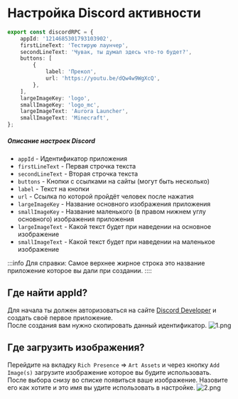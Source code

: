 # Настройка Discord активности

```ts
export const discordRPC = {
    appId: '1214685301793103902',
    firstLineText: 'Тестирую лаунчер',
    secondLineText: 'Чувак, ты думал здесь что-то будет?',
    buttons: [
        {
            label: 'Прекол',
            url: 'https://youtu.be/dQw4w9WgXcQ',
        },
    ],
    largeImageKey: 'logo',
    smallImageKey: 'logo_mc',
    largeImageText: 'Aurora Launcher',
    smallImageText: 'Minecraft',
};
```

##### Описание настроек Discord
- `appId` - Идентификатор приложения
- `firstLineText` - Первая строчка текста
- `secondLineText` - Вторая строчка текста
- `buttons` - Кнопки с ссылками на сайты (могут быть несколько)
- `label` - Текст на кнопки
- `url` - Ссылка по которой пройдёт человек после нажатия
- `largeImageKey` - Название основного изображения приложения
- `smallImageKey` - Название маленького (в правом нижнем углу основного) изображения приложения
- `largeImageText` - Какой текст будет при наведении на основное изображение
- `smallImageText` - Какой текст будет при наведении на маленькое изображение

:::info Для справки:
Самое верхнее жирное строка это название приложение которое вы дали при создании.
::::

## Где найти appId?

Для начала ты должен авторизоваться на сайте [Discord Developer](https://discord.com/developers) и создать своё первое приложение.  
После создания вам нужно скопировать данный идентификатор.
![1.png](/discord-developer/1.webp)

## Где загрузить изображения?

Перейдите на вкладку `Rich Presence` => `Art Assets` и через кнопку `Add Image(s)` загрузите изображение которое вы будите использовать. После выбора снизу во списке появиться ваше изображение. Назовите его как хотите и это имя вы удите использовать в настройке.
![2.png](/discord-developer/2.webp)